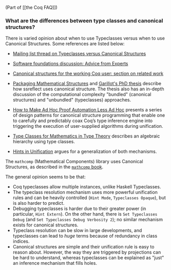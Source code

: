 (Part of [[the Coq FAQ]])

### What are the differences between type classes and canonical structures?

There is varied opinion about when to use Typeclasses versus when to use Canonical Structures. Some references are listed below:

- [Mailing list thread on Typeclasses versus Canonical Structures](http://coq-club.inria.narkive.com/TBVZVe4O/typeclasses-vs-canonical-instances)

- [Software foundations discussion: Advice from Experts](https://softwarefoundations.cis.upenn.edu/draft/qc-current/Typeclasses.html)

- [Canonical structures for the working Coq user: section on related work](https://hal.inria.fr/hal-00816703v1/document)

- [Packaging Mathematical Structures](https://hal.inria.fr/inria-00368403v1/document) and [Garillot's PhD thesis](https://pastel.archives-ouvertes.fr/pastel-00649586/file/manuscript.pdf) describe how ssreflect uses canonical structure. The thesis also has an in-depth discussion of the computational complexity "bundled" (canonical structures) and "unbundled" (typeclasses) approaches.

- [How to Make Ad Hoc Proof Automation Less Ad Hoc](https://software.imdea.org/~aleks/papers/lessadhoc/paper.pdf) presents a series of design patterns for canonical structure programming that enable one to carefully and predictably coax Coq’s type inference engine into triggering the execution of user-supplied algorithms during unification.

- [Type Classes for Mathematics in Type Theory](https://arxiv.org/abs/1102.1323) describes an algebraic hierarchy using type classes.

- [Hints in Unification](https://www.cs.unibo.it/~sacerdot/PAPERS/tphol09.pdf) argues for a generalization of both mechanisms.

The `mathcomp` (Mathematical Components) library uses Canonical Structures, as described in the [`mathcomp` book](https://math-comp.github.io/mcb/book.pdf).

The general opinion seems to be that:

- Coq typeclasses allow multiple instances, unlike Haskell Typeclasses.
- The typeclass resolution mechanism uses more powerful unification rules and can be heavily controlled (`Hint Mode`, `Typeclasses Opaque`), but is also harder to predict. 
- Debugging typeclasses is harder due to their greater power (in particular, `Hint Extern`). On the other hand, there is `Set Typeclasses Debug` (and `Set Typeclasses Debug Verbosity 2`); no similar mechanism exists for canonical structures.
- Typeclass resolution can be slow in large developments, and typeclasses can lead to *huge* terms because of redundancy in class indices.
- Canonical structures are simple and their unification rule is easy to reason about. However, the way they are triggered by projections can be hard to understand, whereas typeclasses can be explained as "just" an inference mechanism that fills holes.